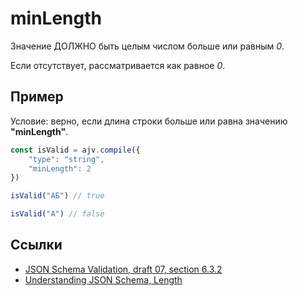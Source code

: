 # minLength
Значение ДОЛЖНО быть целым числом больше или равным *0*.

Если отсутствует, рассматривается как равное *0*.

## Пример
Условие: верно, если длина строки больше или равна значению **"minLength"**.

```js
const isValid = ajv.compile({
    "type": "string",
    "minLength": 2
})
```

```js
isValid("АБ") // true
```

```js
isValid("А") // false
```

## Ссылки
- [JSON Schema Validation, draft 07, section 6.3.2](https://json-schema.org/draft-07/json-schema-validation.html#rfc.section.6.3.2)
- [Understanding JSON Schema, Length](https://json-schema.org/understanding-json-schema/reference/string.html#length)
